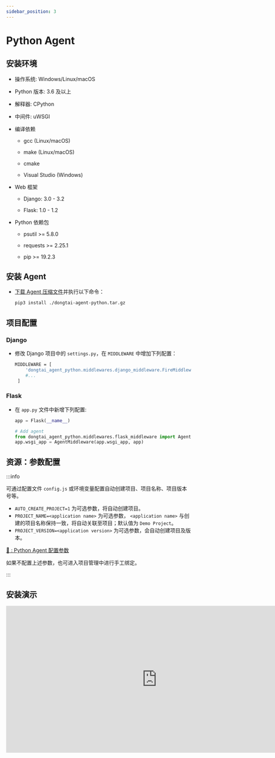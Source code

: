 ```yaml
---
sidebar_position: 3
---
```


# Python Agent

## 安装环境

* 操作系统: Windows/Linux/macOS

* Python 版本: 3.6 及以上

* 解释器: CPython

* 中间件: uWSGI

* 编译依赖

    * gcc (Linux/macOS)

    * make (Linux/macOS)

    * cmake

    * Visual Studio (Windows)

* Web 框架

    * Django: 3.0 - 3.2

    * Flask: 1.0 - 1.2

* Python 依赖包

    * psutil \>= 5.8.0

    * requests \>= 2.25.1

    * pip \>= 19.2.3

## 安装 Agent

* [下载 Agent 压缩文件](download-agent)并执行以下命令：

	```bash 
	pip3 install ./dongtai-agent-python.tar.gz
	```

## 项目配置

### Django

* 修改 Django 项目中的 `settings.py`，在 `MIDDLEWARE` 中增加下列配置：

	```bash title="settings.py"
	MIDDLEWARE = [ 
	    'dongtai_agent_python.middlewares.django_middleware.FireMiddleware',
	    #...
	 ]  
	```

### Flask

* 在 `app.py` 文件中新增下列配置:

	```python tittle="app.py"
	app = Flask(__name__)

	# Add agent
	from dongtai_agent_python.middlewares.flask_middleware import AgentMiddleware
	app.wsgi_app = AgentMiddleware(app.wsgi_app, app)
	```

## 资源：参数配置

:::info

可通过配置文件 `config.js` 或环境变量配置自动创建项目、项目名称、项目版本号等。

* `AUTO_CREATE_PROJECT=1` 为可选参数，将自动创建项目。 
* `PROJECT_NAME=<application name>` 为可选参数， `<application name>` 与创建的项目名称保持一致，将自动关联至项目；默认值为 `Demo Project`。
* `PROJECT_VERSION=<application version>` 为可选参数，会自动创建项目及版本。

[🔗 : Python Agent 配置参数](./parameter/config-python-agent)

如果不配置上述参数，也可进入项目管理中进行手工绑定。

:::

## 安装演示

<iframe width="820" height="400" src="https://fast.wistia.net/embed/iframe/2yefyzou39" frameborder="0" allow="accelerometer; autoplay; encrypted-media; gyroscope; picture-in-picture" allowfullscreen></iframe>
